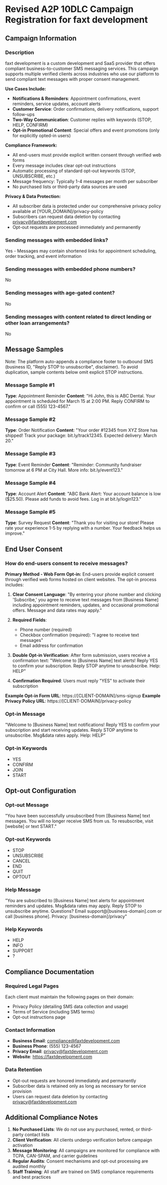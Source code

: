 # Revised A2P 10DLC Campaign Registration for faxt development

## Campaign Information

### Description
faxt development is a custom development and SaaS provider that offers compliant business-to-customer SMS messaging services. This campaign supports multiple verified clients across industries who use our platform to send compliant text messages with proper consent management.

**Use Cases Include:**
- **Notifications & Reminders**: Appointment confirmations, event reminders, service updates, account alerts
- **Customer Service**: Order confirmations, delivery notifications, support follow-ups
- **Two-Way Communication**: Customer replies with keywords (STOP, HELP, CONFIRM)
- **Opt-in Promotional Content**: Special offers and event promotions (only for explicitly opted-in users)

**Compliance Framework:**
- All end-users must provide explicit written consent through verified web forms
- Every message includes clear opt-out instructions
- Automatic processing of standard opt-out keywords (STOP, UNSUBSCRIBE, etc.)
- Message frequency: Typically 1-4 messages per month per subscriber
- No purchased lists or third-party data sources are used

**Privacy & Data Protection:**
- All subscriber data is protected under our comprehensive privacy policy available at [YOUR_DOMAIN]/privacy-policy
- Subscribers can request data deletion by contacting privacy@faxtdevelopment.com
- Opt-out requests are processed immediately and permanently

### Sending messages with embedded links?
Yes - Messages may contain shortened links for appointment scheduling, order tracking, and event information

### Sending messages with embedded phone numbers?
No

### Sending messages with age-gated content?
No

### Sending messages with content related to direct lending or other loan arrangements?
No

## Message Samples

Note: The platform auto-appends a compliance footer to outbound SMS (business ID, "Reply STOP to unsubscribe", disclaimer). To avoid duplication, sample contents below omit explicit STOP instructions.

### Message Sample #1
**Type**: Appointment Reminder
**Content**: "Hi John, this is ABC Dental. Your appointment is scheduled for March 15 at 2:00 PM. Reply CONFIRM to confirm or call (555) 123-4567."

### Message Sample #2
**Type**: Order Notification
**Content**: "Your order #12345 from XYZ Store has shipped! Track your package: bit.ly/track12345. Expected delivery: March 20."

### Message Sample #3
**Type**: Event Reminder
**Content**: "Reminder: Community fundraiser tomorrow at 6 PM at City Hall. More info: bit.ly/event123."

### Message Sample #4
**Type**: Account Alert
**Content**: "ABC Bank Alert: Your account balance is low ($25.50). Please add funds to avoid fees. Log in at bit.ly/login123."

### Message Sample #5
**Type**: Survey Request
**Content**: "Thank you for visiting our store! Please rate your experience 1-5 by replying with a number. Your feedback helps us improve."

## End User Consent

### How do end-users consent to receive messages?

**Primary Method - Web Form Opt-in:**
End-users provide explicit consent through verified web forms hosted on client websites. The opt-in process includes:

1. **Clear Consent Language**: "By entering your phone number and clicking 'Subscribe,' you agree to receive text messages from [Business Name] including appointment reminders, updates, and occasional promotional offers. Message and data rates may apply."

2. **Required Fields**: 
   - Phone number (required)
   - Checkbox confirmation (required): "I agree to receive text messages"
   - Email address for confirmation

3. **Double Opt-in Verification**: After form submission, users receive a confirmation text: "Welcome to [Business Name] text alerts! Reply YES to confirm your subscription. Reply STOP anytime to unsubscribe. Help: HELP"

4. **Confirmation Required**: Users must reply "YES" to activate their subscription

**Example Opt-in Form URL**: https://[CLIENT-DOMAIN]/sms-signup
**Example Privacy Policy URL**: https://[CLIENT-DOMAIN]/privacy-policy

### Opt-in Message
"Welcome to [Business Name] text notifications! Reply YES to confirm your subscription and start receiving updates. Reply STOP anytime to unsubscribe. Msg&data rates apply. Help: HELP"

### Opt-in Keywords
- YES
- CONFIRM
- JOIN
- START

## Opt-out Configuration

### Opt-out Message
"You have been successfully unsubscribed from [Business Name] text messages. You will no longer receive SMS from us. To resubscribe, visit [website] or text START."

### Opt-out Keywords
- STOP
- UNSUBSCRIBE
- CANCEL
- END
- QUIT
- OPTOUT

### Help Message
"You are subscribed to [Business Name] text alerts for appointment reminders and updates. Msg&data rates may apply. Reply STOP to unsubscribe anytime. Questions? Email support@[business-domain].com or call [business phone]. Privacy: [business-domain]/privacy"

### Help Keywords
- HELP
- INFO
- SUPPORT
- ?

## Compliance Documentation

### Required Legal Pages
Each client must maintain the following pages on their domain:
- Privacy Policy (detailing SMS data collection and usage)
- Terms of Service (including SMS terms)
- Opt-out instructions page

### Contact Information
- **Business Email**: compliance@faxtdevelopment.com
- **Business Phone**: (555) 123-4567
- **Privacy Email**: privacy@faxtdevelopment.com
- **Website**: https://faxtdevelopment.com

### Data Retention
- Opt-out requests are honored immediately and permanently
- Subscriber data is retained only as long as necessary for service provision
- Users can request data deletion by contacting privacy@faxtdevelopment.com

## Additional Compliance Notes

1. **No Purchased Lists**: We do not use any purchased, rented, or third-party contact lists
2. **Client Verification**: All clients undergo verification before campaign activation
3. **Message Monitoring**: All campaigns are monitored for compliance with TCPA, CAN-SPAM, and carrier guidelines
4. **Regular Audits**: Consent mechanisms and opt-out processing are audited monthly
5. **Staff Training**: All staff are trained on SMS compliance requirements and best practices